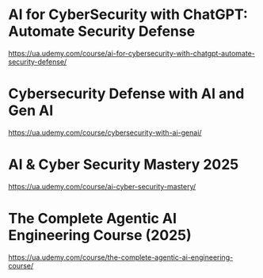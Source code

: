 


# AI for CyberSecurity with ChatGPT: Automate Security Defense
https://ua.udemy.com/course/ai-for-cybersecurity-with-chatgpt-automate-security-defense/


# Cybersecurity Defense with AI and Gen AI
https://ua.udemy.com/course/cybersecurity-with-ai-genai/

# AI & Cyber Security Mastery 2025
https://ua.udemy.com/course/ai-cyber-security-mastery/


# The Complete Agentic AI Engineering Course (2025)
https://ua.udemy.com/course/the-complete-agentic-ai-engineering-course/
